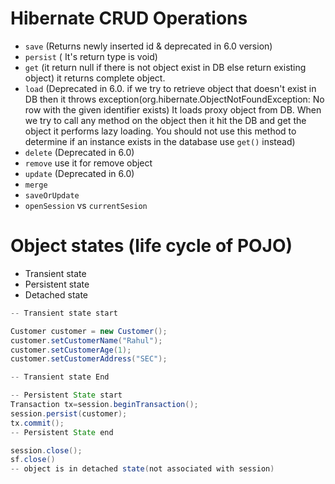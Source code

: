 # Hibernate CRUD Operations

- `save` (Returns newly inserted id & deprecated in 6.0 version) 
- `persist` ( It's return type is void)
- `get` (it return null if there is not object exist in DB else return existing object)
  it returns complete object. 
- `load` (Deprecated in 6.0. 
  if we try to retrieve object that doesn't exist in DB then it throws exception(org.hibernate.ObjectNotFoundException:  No row with the given identifier exists)
  It loads proxy object from DB. When we try to call any method on the object then it hit the DB and get the object
  it performs lazy loading.
  You should not use this method to determine if an instance exists in the database use `get()` instead)
- `delete` (Deprecated in 6.0)
- `remove` use it for remove object
- `update` (Deprecated in 6.0)
- `merge`
- `saveOrUpdate`
- `openSession` vs `currentSesion`

# Object states (life cycle of POJO)
- Transient state
- Persistent state
- Detached state

```java
-- Transient state start

Customer customer = new Customer();
customer.setCustomerName("Rahul");
customer.setCustomerAge(1);
customer.setCustomerAddress("SEC");

-- Transient state End	

-- Persistent State start
Transaction tx=session.beginTransaction();
session.persist(customer);
tx.commit();
-- Persistent State end

session.close();
sf.close()
-- object is in detached state(not associated with session)				

```




